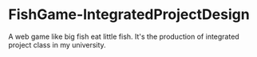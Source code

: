 # FishGame-IntegratedProjectDesign
A web game like big fish eat little fish. It's the production of integrated project class in my university.
